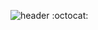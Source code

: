 ![header](https://capsule-render.vercel.app/api?type=waving&color=34E939&height=300&section=header&text=🍎🥬🥕🧅박준영의%20사이버%20텃밭🥑🥝🫑🥒&fontSize=50&fontColor=FBFCFC&animation=fadeIn)
:octocat:

